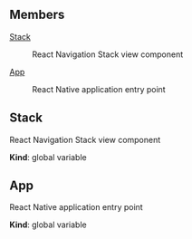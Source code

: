## Members

<dl>
<dt><a href="#Stack">Stack</a></dt>
<dd><p>React Navigation Stack view component</p>
</dd>
<dt><a href="#App">App</a></dt>
<dd><p>React Native application entry point</p>
</dd>
</dl>

<a name="Stack"></a>

## Stack
React Navigation Stack view component

**Kind**: global variable  
<a name="App"></a>

## App
React Native application entry point

**Kind**: global variable  
